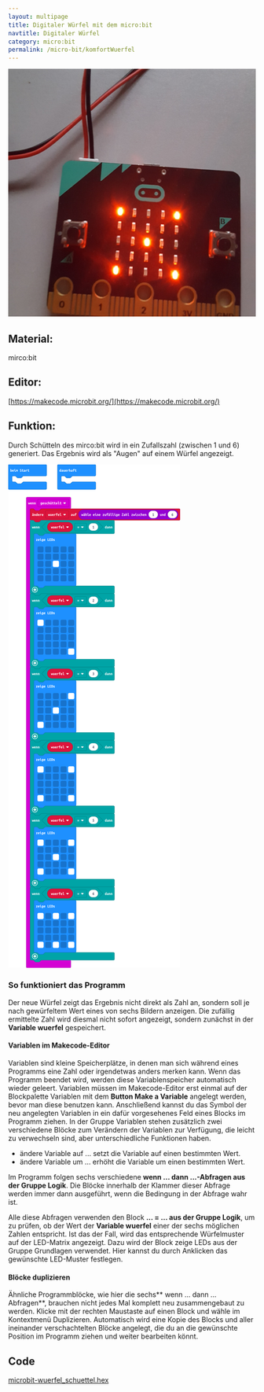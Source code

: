 ```yaml
---
layout: multipage
title: Digitaler Würfel mit dem micro:bit
navtitle: Digitaler Würfel
category: micro:bit
permalink: /micro-bit/komfortWuerfel
---
```

![](images/IMG_20191224_163152_105.jpg)

## Material:

mirco:bit

## Editor:

[https://makecode.microbit.org/](https://makecode.microbit.org/)

## Funktion:

Durch Schütteln des mirco:bit wird in ein Zufallszahl (zwischen 1 und 6) generiert.
Das Ergebnis wird als "Augen" auf einem Würfel angezeigt.

![](images/microbit-Screenshot_wuzerfel.png)

### So funktioniert das Programm
Der neue Würfel zeigt das Ergebnis nicht direkt als Zahl an, sondern soll je nach gewürfeltem Wert eines von sechs Bildern anzeigen. Die zufällig ermittelte Zahl wird diesmal nicht sofort angezeigt, sondern zunächst in der **Variable wuerfel** gespeichert.

#### Variablen im Makecode-Editor
Variablen sind kleine Speicherplätze, in denen man sich während eines Programms eine Zahl oder irgendetwas anders merken kann. Wenn das Programm beendet wird, werden diese Variablenspeicher automatisch wieder geleert. Variablen müssen im Makecode-Editor erst einmal auf der Blockpalette Variablen mit dem **Button Make a Variable** angelegt werden, bevor man diese benutzen kann. Anschließend kannst du das Symbol der neu angelegten Variablen in ein dafür vorgesehenes Feld eines Blocks im Programm ziehen. In der Gruppe Variablen stehen zusätzlich zwei verschiedene Blöcke zum Verändern der Variablen zur Verfügung, die leicht zu verwechseln sind, aber unterschiedliche Funktionen haben.
+ ändere Variable auf ... setzt die Variable auf einen bestimmten Wert.
+ ändere Variable um ... erhöht die Variable um einen bestimmten Wert.

Im Programm folgen sechs verschiedene **wenn ... dann ...-Abfragen aus der Gruppe Logik**. Die Blöcke innerhalb der Klammer dieser Abfrage werden immer dann ausgeführt, wenn die Bedingung in der Abfrage wahr ist.

Alle diese Abfragen verwenden den Block **... = ... aus der Gruppe Logik**, um zu prüfen, ob der Wert der **Variable wuerfel** einer der sechs möglichen Zahlen entspricht. Ist das der Fall, wird das entsprechende Würfelmuster auf der LED-Matrix angezeigt. Dazu wird der Block zeige LEDs aus der Gruppe Grundlagen verwendet. Hier kannst du durch Anklicken das gewünschte LED-Muster festlegen.

#### Blöcke duplizieren
Ähnliche Programmblöcke, wie hier die sechs** wenn ... dann ... Abfragen**, brauchen nicht jedes Mal komplett neu zusammengebaut zu werden. Klicke mit der rechten Maustaste auf einen Block und wähle im Kontextmenü Duplizieren. Automatisch wird eine Kopie des Blocks und aller ineinander verschachtelten Blöcke angelegt, die du an die gewünschte Position im Programm ziehen und weiter bearbeiten könnt.

## Code
[microbit-wuerfel_schuettel.hex](appendix/microbit-wuerfel_schuettel.hex)
